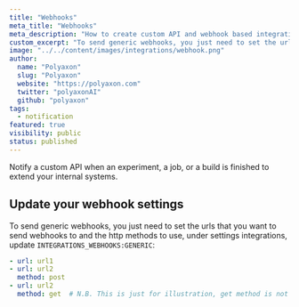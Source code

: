 ```yaml
---
title: "Webhooks"
meta_title: "Webhooks"
meta_description: "How to create custom API and webhook based integrations for the Polyaxon."
custom_excerpt: "To send generic webhooks, you just need to set the urls that you want to send webhooks to and the http methods to use."
image: "../../content/images/integrations/webhook.png"
author:
  name: "Polyaxon"
  slug: "Polyaxon"
  website: "https://polyaxon.com"
  twitter: "polyaxonAI"
  github: "polyaxon"
tags: 
  - notification
featured: true
visibility: public
status: published
---
```


Notify a custom API when an experiment, a job, or a build is finished to extend your internal systems.

## Update your webhook settings

To send generic webhooks, you just need to set the urls that you want to send webhooks to and the http methods to use, 
under settings integrations, update `INTEGRATIONS_WEBHOOKS:GENERIC`:

```yaml
- url: url1
- url: url2
  method: post
- url: url2
  method: get  # N.B. This is just for illustration, get method is not recommended
```
